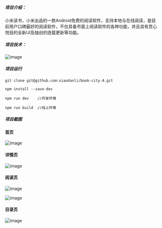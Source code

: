 ##### 项目介绍：

小米读书，小米出品的一款Android免费的阅读软件，支持本地与在线阅读，是目前用户口碑最好的阅读软件，不仅具备市面上阅读软件的各种功能，并且具有赏心悦目的全新UI及独创的连载更新等功能。

##### 项目技术：
![image](https://note.youdao.com/yws/public/resource/eaa9d75bb329bd59616869a3c5f5ac93/xmlnote/9EF7A4BB7C404C199D5B4A20DD7E7822/1360)

##### 项目运行

```
git clone git@github.com:xiaodanli/book-city-A.git

npm install --save-dev

npm run dev    //开发环境

npm run build  //线上环境

```
##### 项目截图

#### 首页

![image](https://note.youdao.com/yws/public/resource/eaa9d75bb329bd59616869a3c5f5ac93/xmlnote/2B6EA0D68ABC45FAA6B3162FC634EC3B/1377)

#### 详情页
![image](https://note.youdao.com/yws/public/resource/eaa9d75bb329bd59616869a3c5f5ac93/xmlnote/C174DE9AF0EC48FAAD9EE9F386377365/1375)

#### 阅读页
![image](https://note.youdao.com/yws/public/resource/eaa9d75bb329bd59616869a3c5f5ac93/xmlnote/31AA7D8561494C8FA0CCDEEC334856E1/1374)

![image](https://note.youdao.com/yws/public/resource/eaa9d75bb329bd59616869a3c5f5ac93/xmlnote/D1AB43392ED1402EA33D25794FF26BA1/1373)

#### 目录页
![image](https://note.youdao.com/yws/public/resource/eaa9d75bb329bd59616869a3c5f5ac93/xmlnote/94DB74AF077841F8AF9111512F98C809/1376)